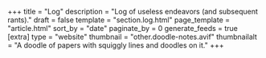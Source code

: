 +++
title = "Log"
description = "Log of useless endeavors (and subsequent rants)."
draft = false
template = "section.log.html"
page_template = "article.html"
sort_by = "date"
paginate_by = 0
generate_feeds = true
[extra]
type = "website"
thumbnail = "other.doodle-notes.avif"
thumbnailalt = "A doodle of papers with squiggly lines and doodles on it."
+++
